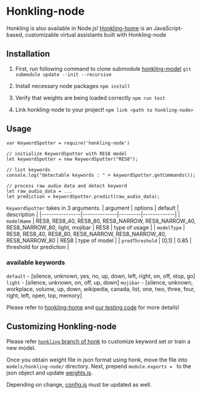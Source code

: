 # Honkling-node

Honkling is also available in Node.js!
[Honkling-home](https://github.com/castorini/honkling/tree/master/honkling-home) is an JavaScript-based, customizable virtual assistants built with Honkling-node

## Installation
1. First, run following command to clone submodule [honkling-model](https://github.com/castorini/honkling-models)
`git submodule update --init --recursive`

2. Install necessary node packages
`npm install`

3. Verify that weights are being loaded correctly
`npm run test`

4. Link honkling-node to your project!
`npm link <path to honkling-node>`


## Usage
```
var KeywordSpotter = require('honkling-node')

// initialize KeywordSpotter with RES8 model
let keywordSpotter = new KeywordSpotter("RES8");

// list keywords
console.log("detectable keywords : " + keywordSpotter.getCommands());

// process raw audio data and detect keyword
let raw_audio_data = ...
let prediction = keywordSpotter.predict(raw_audio_data);
```

`KeywordSpotter` takes in 3 arguments.
| argument         | options | default | description |
|----------------|--------------|---------|-------------|
| `modelName`   | RES8, RES8_40, RES8_80, RES8_NARROW, RES8_NARROW_40, RES8_NARROW_80, light, mojibar       | RES8     | type of usage            |
| `modelType`   | RES8, RES8_40, RES8_80, RES8_NARROW, RES8_NARROW_40, RES8_NARROW_80       | RES8     | type of model            |
| `predThreshold`   | [0,1]       | 0.85     | threshold for prediction   |

### available keywords
`default` - [silence, unknown, yes, no, up, down, left, right, on, off, stop, go]
`light` -  [silence, unknown, on, off, up, down]
`mojibar` - [silence, unknown, workplace, volume, up, down, wikipedia, canada, list, one, two, three, four, right, left, open, top, memory]

Please refer to [honkling-home](https://github.com/castorini/honkling/tree/master/honkling-home) and [our testing code](https://github.com/castorini/honkling/blob/master/honkling-node/test/test.js) for more details!

## Customizing Honkling-node

Please refer [`honkling` branch of honk](https://github.com/castorini/honk/tree/honkling#training-model-for-honkling) to customize keyword set or train a new model.

Once you obtain weight file in json format using honk, move the file into `models/honkling-node/` directory. Next, prepend `module.exports = ` to the json object and update [weights.js](https://github.com/castorini/honkling/blob/master/honkling-node/weights.js).

Depending on change, [config.js](`https://github.com/castorini/honkling/blob/master/honkling-node/config.js`) must be updated as well.
